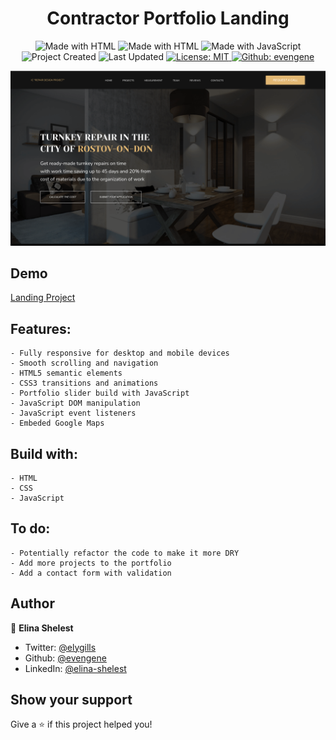<h1 align="center">Contractor Portfolio Landing</h1>
<p align="center">

<img src="https://img.shields.io/badge/Made%20with-HTML-B22222.svg" alt="Made with HTML">
<img src="https://img.shields.io/badge/Made%20with-CSS-663399.svg" alt="Made with HTML">
<img src="https://img.shields.io/badge/Made%20with-JavaScript-FFD700.svg" alt="Made with JavaScript">
<img src="https://img.shields.io/badge/Project%20Created-April%202020-98FB98" alt="Project Created">
<img src="https://img.shields.io/badge/Last%20Updated-Aug%202023-brightgreen.svg" alt="Last Updated">
<a href="https://github.com/kefranabg/readme-md-generator/blob/master/LICENSE">
    <img alt="License: MIT" src="https://img.shields.io/badge/license-MIT-B0C4DE.svg" target="_blank" />
</a>
 <a href="https://github.com/evengene" target="_blank">
        <img alt="Github: evengene" src="https://img.shields.io/twitter/follow/evengene.svg?style=social&logo=github" />
    </a>
</p>

<p align="center">
  <img src="./assets/images/cover.png" alt="Cover">
</p>

## Demo

[Landing Project](https://evengene.github.io/landing-project/)

## Features:

    - Fully responsive for desktop and mobile devices
    - Smooth scrolling and navigation
    - HTML5 semantic elements
    - CSS3 transitions and animations
    - Portfolio slider build with JavaScript 
    - JavaScript DOM manipulation
    - JavaScript event listeners
    - Embeded Google Maps


## Build with:

    - HTML
    - CSS
    - JavaScript

## To do:

    - Potentially refactor the code to make it more DRY
    - Add more projects to the portfolio
    - Add a contact form with validation


## Author

👤 **Elina Shelest**

- Twitter: [@elygills](https://twitter.com/elygills)
- Github: [@evengene](https://github.com/evengene)
- LinkedIn: [@elina-shelest](https://linkedin.com/in/elina-shelest)

## Show your support

Give a ⭐️ if this project helped you!
